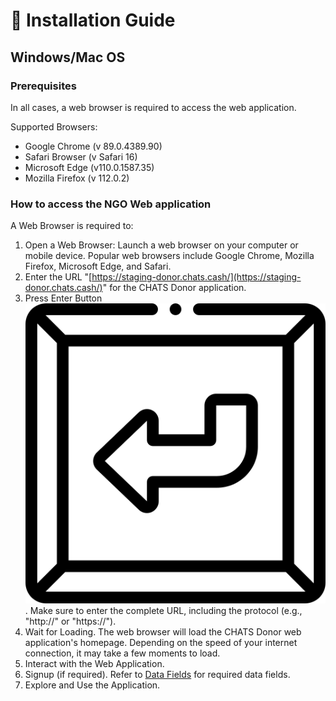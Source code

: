 # 🔧 Installation Guide

## Windows/Mac OS&#x20;

### Prerequisites  <a href="#prerequisites" id="prerequisites"></a>

In all cases, a web browser is required to access the web application.

Supported Browsers:

* Google Chrome (v 89.0.4389.90)
* Safari Browser (v Safari 16)
* Microsoft Edge (v110.0.1587.35)
* Mozilla Firefox (v 112.0.2)

### How to access the NGO Web application

A Web Browser is required to:

1. Open a Web Browser: Launch a web browser on your computer or mobile device. Popular web browsers include Google Chrome, Mozilla Firefox, Microsoft Edge, and Safari.
2. Enter the URL "[https://staging-donor.chats.cash/](https://staging-donor.chats.cash/)"  for the CHATS Donor application.
3. Press Enter Button <img src="../../.gitbook/assets/enter.png" alt="" data-size="line">. Make sure to enter the complete URL, including the protocol (e.g., "http://" or "https://").
4. Wait for Loading. The web browser will load the CHATS Donor web application's homepage.  Depending on the speed of your internet connection, it may take a few moments to load.
5. Interact with the Web Application.
6. Signup (if required). Refer to [Data Fields](data-fields.md) for required data fields.
7. Explore and Use the Application.
